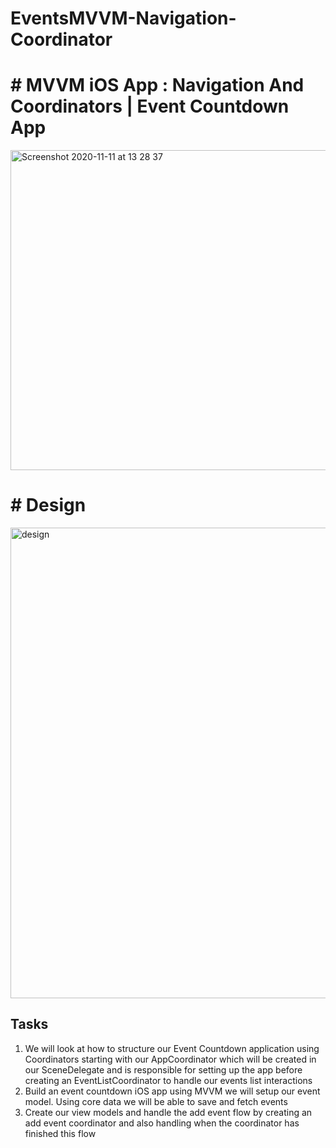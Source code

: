 # EventsMVVM-Navigation-Coordinator
# # MVVM iOS App : Navigation And Coordinators | Event Countdown App

<img width="512" alt="Screenshot 2020-11-11 at 13 28 37" src="https://user-images.githubusercontent.com/36473665/98811877-d4582800-2421-11eb-9efb-4fed9650974b.png">

# # Design
<img width="753" alt="design" src="https://user-images.githubusercontent.com/36473665/98826496-0d9a9300-2436-11eb-8d87-e1dc1e81c5cf.png">

## Tasks

1.  We will look at how to structure our Event Countdown application using Coordinators starting with our AppCoordinator which will be created in our SceneDelegate and is responsible for setting up the app before creating an EventListCoordinator to handle our events list interactions
2.  Build an event countdown iOS app using MVVM we will setup our event model. Using core data we will be able to save and fetch events
3.  Create our view models and handle the add event flow by creating an add event coordinator and also handling when the coordinator has finished this flow
